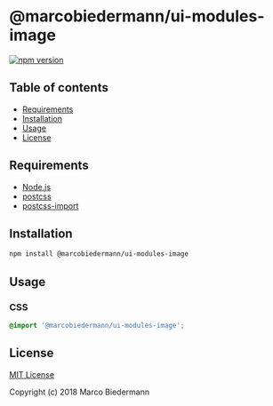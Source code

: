 # @marcobiedermann/ui-modules-image

[![npm version](https://badge.fury.io/js/%40marcobiedermann%2Fui-modules-image.svg)](https://badge.fury.io/js/%40marcobiedermann%2Fui-modules-image)

## Table of contents

- [Requirements](#requirements)
- [Installation](#installation)
- [Usage](#usage)
- [License](#license)

## Requirements

- [Node.js](https://nodejs.org)
- [postcss](https://github.com/postcss/postcss)
- [postcss-import](https://github.com/postcss/postcss-import)

## Installation

```sh
npm install @marcobiedermann/ui-modules-image
```

## Usage

### CSS

```css
@import '@marcobiedermann/ui-modules-image';
```

## License

[MIT License](../../LICENSE)

Copyright (c) 2018 Marco Biedermann
